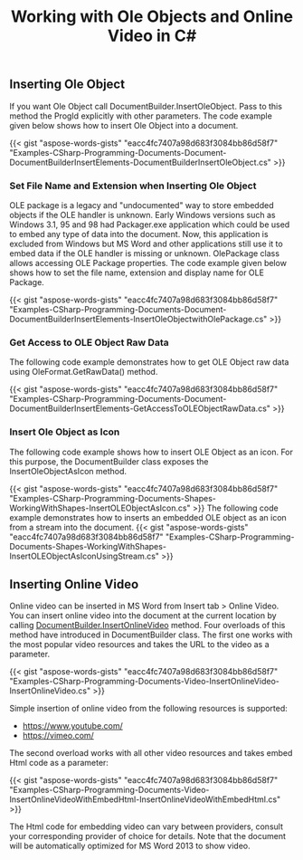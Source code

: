 ﻿---
title: Working with Ole Objects and Online Video in C#
articleTitle: Working with Ole Objects and Online Video
linktitle: Working with Ole Objects and Online Video
description: "Create and modify OLE embedding in your document using C#."
type: docs
weight: 160
url: /net/working-with-ole-objects-and-online-video/
---

## Inserting Ole Object

If you want Ole Object call DocumentBuilder.InsertOleObject. Pass to this method the ProgId explicitly with other parameters. The code example given below shows how to insert Ole Object into a document.

{{< gist "aspose-words-gists" "eacc4fc7407a98d683f3084bb86d58f7" "Examples-CSharp-Programming-Documents-Document-DocumentBuilderInsertElements-DocumentBuilderInsertOleObject.cs" >}}

### Set File Name and Extension when Inserting Ole Object

OLE package is a legacy and "undocumented" way to store embedded objects if the OLE handler is unknown. Early Windows versions such as Windows 3.1, 95 and 98 had Packager.exe application which could be used to embed any type of data into the document. Now, this application is excluded from Windows but MS Word and other applications still use it to embed data if the OLE handler is missing or unknown. OlePackage class allows accessing OLE Package properties. The code example given below shows how to set the file name, extension and display name for OLE Package.

{{< gist "aspose-words-gists" "eacc4fc7407a98d683f3084bb86d58f7" "Examples-CSharp-Programming-Documents-Document-DocumentBuilderInsertElements-InsertOleObjectwithOlePackage.cs" >}}

### Get Access to OLE Object Raw Data

The following code example demonstrates how to get OLE Object raw data using OleFormat.GetRawData() method.

{{< gist "aspose-words-gists" "eacc4fc7407a98d683f3084bb86d58f7" "Examples-CSharp-Programming-Documents-Document-DocumentBuilderInsertElements-GetAccessToOLEObjectRawData.cs" >}}

### Insert Ole Object as Icon

The following code example shows how to insert OLE Object as an icon. For this purpose, the DocumentBuilder class exposes the InsertOleObjectAsIcon method.

{{< gist "aspose-words-gists" "eacc4fc7407a98d683f3084bb86d58f7" "Examples-CSharp-Programming-Documents-Shapes-WorkingWithShapes-InsertOLEObjectAsIcon.cs" >}}
The following code example demonstrates how to inserts an embedded OLE object as an icon from a stream into the document.
{{< gist "aspose-words-gists" "eacc4fc7407a98d683f3084bb86d58f7" "Examples-CSharp-Programming-Documents-Shapes-WorkingWithShapes-InsertOLEObjectAsIconUsingStream.cs" >}}

## Inserting Online Video

Online video can be inserted in MS Word from Insert tab > Online Video. You can insert online video into the document at the current location by calling [DocumentBuilder.InsertOnlineVideo](https://apireference.aspose.com/words/net/aspose.words/documentbuilder/methods/insertonlinevideo/index) method. Four overloads of this method have introduced in DocumentBuilder class. The first one works with the most popular video resources and takes the URL to the video as a parameter. 

{{< gist "aspose-words-gists" "eacc4fc7407a98d683f3084bb86d58f7" "Examples-CSharp-Programming-Documents-Video-InsertOnlineVideo-InsertOnlineVideo.cs" >}}


Simple insertion of online video from the following resources is supported:

* <https://www.youtube.com/>
* <https://vimeo.com/>

The second overload works with all other video resources and takes embed Html code as a parameter:

{{< gist "aspose-words-gists" "eacc4fc7407a98d683f3084bb86d58f7" "Examples-CSharp-Programming-Documents-Video-InsertOnlineVideoWithEmbedHtml-InsertOnlineVideoWithEmbedHtml.cs" >}}

The Html code for embedding video can vary between providers, consult your corresponding provider of choice for details. Note that the document will be automatically optimized for MS Word 2013 to show video.
